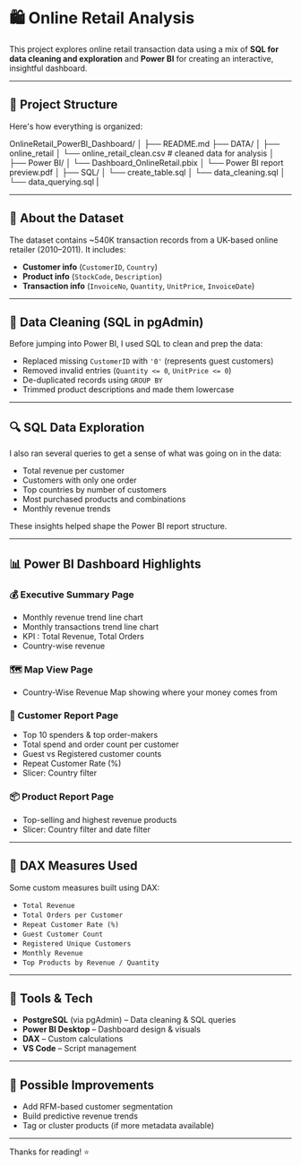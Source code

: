 # 🛍️ Online Retail Analysis

This project explores online retail transaction data using a mix of **SQL for data cleaning and exploration** and **Power BI** for creating an interactive, insightful dashboard.

---

## 📂 Project Structure

Here's how everything is organized:

OnlineRetail_PowerBI_Dashboard/
│
├── README.md 
├── DATA/
│ ├── online_retail
│ └── online_retail_clean.csv # cleaned data for analysis
│
├── Power BI/
│ └── Dashboard_OnlineRetail.pbix
│ └── Power BI report preview.pdf
│
├── SQL/
│ └──  create_table.sql
│ └──  data_cleaning.sql
│ └──  data_querying.sql
|

---

## 📌 About the Dataset

The dataset contains ~540K transaction records from a UK-based online retailer (2010–2011). It includes:

- **Customer info** (`CustomerID`, `Country`)
- **Product info** (`StockCode`, `Description`)
- **Transaction info** (`InvoiceNo`, `Quantity`, `UnitPrice`, `InvoiceDate`)

---

## 🧹 Data Cleaning (SQL in pgAdmin)

Before jumping into Power BI, I used SQL to clean and prep the data:

- Replaced missing `CustomerID` with `'0'` (represents guest customers)
- Removed invalid entries (`Quantity <= 0`, `UnitPrice <= 0`)
- De-duplicated records using `GROUP BY`
- Trimmed product descriptions and made them lowercase

---

## 🔍 SQL Data Exploration

I also ran several queries to get a sense of what was going on in the data:

- Total revenue per customer
- Customers with only one order
- Top countries by number of customers
- Most purchased products and combinations
- Monthly revenue trends

These insights helped shape the Power BI report structure.

---

## 📊 Power BI Dashboard Highlights

### 💰 Executive Summary Page
- Monthly revenue trend line chart
- Monthly transactions trend line chart
- KPI : Total Revenue, Total Orders
- Country-wise revenue 

### 🗺️ Map View Page
- Country-Wise Revenue Map showing where your money comes from

### 🧍 Customer Report Page
- Top 10 spenders & top order-makers 
- Total spend and order count per customer
- Guest vs Registered customer counts
- Repeat Customer Rate (%)
- Slicer: Country filter 

### 📦 Product Report Page
- Top-selling and highest revenue products
- Slicer: Country filter and date filter

---


## 🧮 DAX Measures Used

Some custom measures built using DAX:

- `Total Revenue`  
- `Total Orders per Customer`  
- `Repeat Customer Rate (%)`  
- `Guest Customer Count`  
- `Registered Unique Customers`  
- `Monthly Revenue`  
- `Top Products by Revenue / Quantity`

---

## 🧰 Tools & Tech

- **PostgreSQL** (via pgAdmin) – Data cleaning & SQL queries  
- **Power BI Desktop** – Dashboard design & visuals  
- **DAX** – Custom calculations  
- **VS Code** – Script management  

---

## 🚀 Possible Improvements

- Add RFM-based customer segmentation  
- Build predictive revenue trends  
- Tag or cluster products (if more metadata available)

---

Thanks for reading! ⭐️
